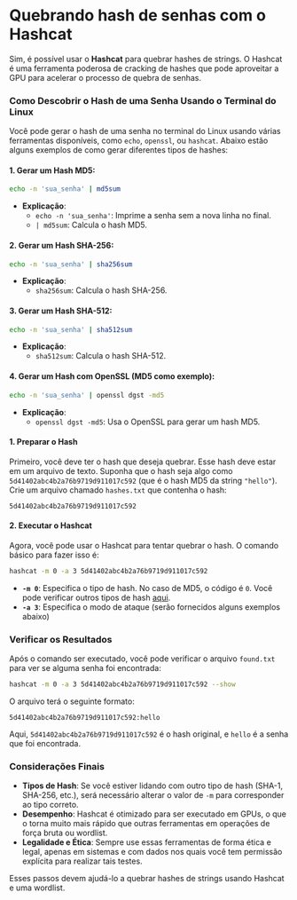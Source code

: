 # Quebrando hash de senhas com o Hashcat

Sim, é possível usar o **Hashcat** para quebrar hashes de strings. O Hashcat é uma ferramenta poderosa de cracking de hashes que pode aproveitar a GPU para acelerar o processo de quebra de senhas.

### Como Descobrir o Hash de uma Senha Usando o Terminal do Linux

Você pode gerar o hash de uma senha no terminal do Linux usando várias ferramentas disponíveis, como `echo`, `openssl`, ou `hashcat`. Abaixo estão alguns exemplos de como gerar diferentes tipos de hashes:

#### 1. **Gerar um Hash MD5:**

```bash
echo -n 'sua_senha' | md5sum
```

- **Explicação**: 
  - `echo -n 'sua_senha'`: Imprime a senha sem a nova linha no final.
  - `| md5sum`: Calcula o hash MD5.

#### 2. **Gerar um Hash SHA-256:**

```bash
echo -n 'sua_senha' | sha256sum
```

- **Explicação**:
  - `sha256sum`: Calcula o hash SHA-256.

#### 3. **Gerar um Hash SHA-512:**

```bash
echo -n 'sua_senha' | sha512sum
```

- **Explicação**:
  - `sha512sum`: Calcula o hash SHA-512.

#### 4. **Gerar um Hash com OpenSSL (MD5 como exemplo):**

```bash
echo -n 'sua_senha' | openssl dgst -md5
```

- **Explicação**:
  - `openssl dgst -md5`: Usa o OpenSSL para gerar um hash MD5.

#### 1. **Preparar o Hash**

Primeiro, você deve ter o hash que deseja quebrar. Esse hash deve estar em um arquivo de texto. Suponha que o hash seja algo como `5d41402abc4b2a76b9719d911017c592` (que é o hash MD5 da string `"hello"`). Crie um arquivo chamado `hashes.txt` que contenha o hash:

```plaintext
5d41402abc4b2a76b9719d911017c592
```

#### 2. **Executar o Hashcat**

Agora, você pode usar o Hashcat para tentar quebrar o hash. O comando básico para fazer isso é:

```bash
hashcat -m 0 -a 3 5d41402abc4b2a76b9719d911017c592
```

- **`-m 0`**: Especifica o tipo de hash. No caso de MD5, o código é `0`. Você pode verificar outros tipos de hash [aqui](https://hashcat.net/wiki/doku.php?id=example_hashes).
- **`-a 3`**: Especifica o modo de ataque (serão fornecidos alguns exemplos abaixo)


### Verificar os Resultados

Após o comando ser executado, você pode verificar o arquivo `found.txt` para ver se alguma senha foi encontrada:

```bash
hashcat -m 0 -a 3 5d41402abc4b2a76b9719d911017c592 --show
```

O arquivo terá o seguinte formato:

```plaintext
5d41402abc4b2a76b9719d911017c592:hello
```

Aqui, `5d41402abc4b2a76b9719d911017c592` é o hash original, e `hello` é a senha que foi encontrada.

### Considerações Finais

- **Tipos de Hash**: Se você estiver lidando com outro tipo de hash (SHA-1, SHA-256, etc.), será necessário alterar o valor de `-m` para corresponder ao tipo correto.
- **Desempenho**: Hashcat é otimizado para ser executado em GPUs, o que o torna muito mais rápido que outras ferramentas em operações de força bruta ou wordlist.
- **Legalidade e Ética**: Sempre use essas ferramentas de forma ética e legal, apenas em sistemas e com dados nos quais você tem permissão explícita para realizar tais testes.

Esses passos devem ajudá-lo a quebrar hashes de strings usando Hashcat e uma wordlist.
